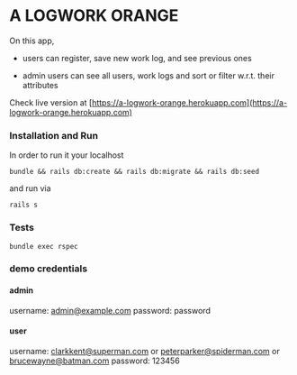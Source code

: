 # A LOGWORK ORANGE

On this app,

* users can register,  save new work log, and see previous ones

* admin users can see all users, work logs and sort or filter w.r.t. their attributes

Check live version at [https://a-logwork-orange.herokuapp.com](https://a-logwork-orange.herokuapp.com)

### Installation and Run

In order to run it your localhost

``` bundle && rails db:create && rails db:migrate && rails db:seed ```

and run via

``` rails s ```

### Tests

``` bundle exec rspec ```

### demo credentials
#### admin
username: admin@example.com
password: password

#### user
username: clarkkent@superman.com or peterparker@spiderman.com or brucewayne@batman.com
password: 123456



